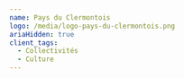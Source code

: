 ```yaml
---
name: Pays du Clermontois
logo: /media/logo-pays-du-clermontois.png
ariaHidden: true
client_tags:
  - Collectivités
  - Culture
---
```

